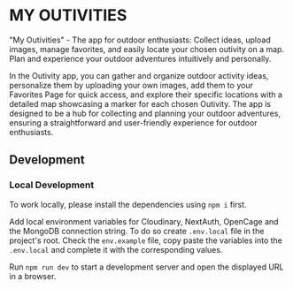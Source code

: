 # MY OUTIVITIES

"My Outivities" - The app for outdoor enthusiasts: Collect ideas, upload images, manage favorites, and easily locate your chosen outivity on a map. Plan and experience your outdoor adventures intuitively and personally.

In the Outivity app, you can gather and organize outdoor activity ideas, personalize them by uploading your own images, add them to your Favorites Page for quick access, and explore their specific locations with a detailed map showcasing a marker for each chosen Outivity. The app is designed to be a hub for collecting and planning your outdoor adventures, ensuring a straightforward and user-friendly experience for outdoor enthusiasts.


## Development

### Local Development

To work locally, please install the dependencies using `npm i` first.

Add local environment variables for Cloudinary, NextAuth, OpenCage and the MongoDB connection string.
To do so create `.env.local` file in the project's root.
Check the `env.example` file, copy paste the variables into the `.env.local` and complete it with the corresponding values.

Run `npm run dev` to start a development server and open the displayed URL in a browser.
